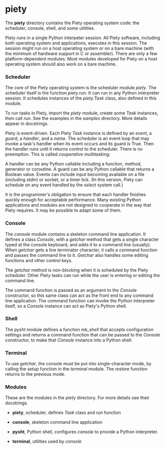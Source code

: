 piety
=====

The **piety** directory contains the Piety operating system code: the
scheduler, console, shell, and some utilities.

Piety runs in a single Python interpeter session.  All Piety software,
including both operating system and applications, executes in this
session.  The session might run on a host operating system or on a
bare machine (with the minimum of hardware support in C or assembler).
There are only a few platform-dependent modules.  Most modules
developed for Piety on a host operating system should also work on a
bare machine.

### Scheduler ###

The core of the Piety operating system is the scheduler module *piety*.
The scheduler itself is the function *piety.run*. It can run in any
Python interpreter session.  It schedules instances of the
*piety.Task* class, also defined in this module.

To run tasks in Piety, import the *piety* module, create some *Task*
instances, then call *run*.  See the examples in the *samples*
directory.  More details appear in docstrings.

Piety is event-driven.  Each Piety *Task* instance is defined by an
*event*, a *guard*, a *handler*, and a *name*.  The scheduler is an
event loop that may invoke a task's handler when its event occurs and
its guard is True.  Then the handler runs until it returns control to
the scheduler.  There is no preemption.  This is called *cooperative
multitasking*.

A handler can be any Python callable including a function, method,
generator or coroutine.  A guard can be any Python callable that
returns a Boolean value.  Events can include input becoming available
on a file (including *stdin*) or socket, or a timer tick. (In this
version, Piety can schedule on any event handled by the *select*
system call.)

It is the programmer's obligation to ensure that each handler finishes
quickly enough for acceptable performance.  Many existing Python
applications and modules are not designed to cooperate in the way that
Piety requires.  It may be possible to adapt some of them.

### Console ###

The *console* module contains a skeleton command line application.
It defines a class *Console*, with a *getchar* method that gets a single
character typed at the console keyboard, and adds it to a command line
(usually).  When *getchar* gets a line terminator character, it calls a
command function and passes the command line to it.  *Getchar* also
handles some editing functions and other control keys.

The *getchar* method is non-blocking when it is scheduled by the Piety
scheduler.  Other Piety tasks can run while the user is entering or
editing the command line.

The command function is passed as an argument to the *Console*
constructor, so this same class can act as the front end to any
command line application.  The command function can invoke the Python
interpreter itself, so a *Console* instance can act as Piety's Python
shell.

### Shell ###

The *pysht* module defines a function *mk_shell* that accepts
configuration settings and returns a command function that can be
passed to the *Console* constructor, to make that *Console* instance
into a Python shell.

### Terminal ###

To use *getchar*, the console must be put into single-character mode,
by calling the *setup* function in the *terminal* module.  The
*restore* function returns to the previous mode.

### Modules ###

These are the modules in the *piety* directory.  For more details see
their docstrings.

- **piety**, scheduler, defines *Task* class and *run* function

- **console**, skeleton command line application

- **pysht**, Python shell, configures *console* to provide
    a Python interpreter.

- **terminal**, utilities used by *console*

